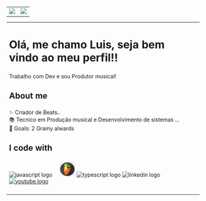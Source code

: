 <table>
<td>
 <img src="https://github-readme-stats.vercel.app/api?username=loplayersolo&show_icons=true&theme=dracula" /> 
</td>
  <td>
    <img src="https://github-readme-stats.vercel.app/api/top-langs/?username=loplayersolo&hide=html&layout=compact&theme=default"/>
  </td>
</table>
  <table>
<td>
<h1 align="left">Olá, me chamo Luis, seja bem vindo ao meu perfil!!</h1>

###

<p align="left">Trabalho com Dev e sou  Produtor musical!</p>

###

<h2 align="left">About me</h2>

###

<p align="left">✨ Criador de Beats..<br>📚 Tecnico em Produção musical e Desenvolvimento de sistemas ...<br>🎯 Goals: 2 Gramy alwards</p>

###

<h2 align="left">I code with</h2>

###

<div align="left">
  <img src="https://cdn.jsdelivr.net/gh/devicons/devicon/icons/javascript/javascript-original.svg" height="40" alt="javascript logo"  />
  <img width="12" />
<img src="imagem/OIP.jfif" width="40" height="40" />
<img src="https://cdn.jsdelivr.net/gh/devicons/devicon/icons/typescript/typescript-original.svg" height="40" alt="typescript logo"  />
<img src="https://raw.githubusercontent.com/maurodesouza/profile-readme-generator/master/src/assets/icons/social/linkedin/default.svg" width="52" height="40" alt="linkedin logo"  />
 
<a href= https://www.youtube.com/>
<img src="https://raw.githubusercontent.com/maurodesouza/profile-readme-generator/master/src/assets/icons/social/youtube/default.svg" width="52" height="40" alt="youtube logo"  /> 
</a>
 

</div>

###
</td>

<td>

</td>


<td>

</td>
    
  </table>
